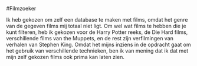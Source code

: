 #Filmzoeker

Ik heb gekozen om zelf een database te maken met films, omdat het genre van de gegeven films mij totaal niet ligt. Om wel 
wat films te hebben die je kunt filteren, heb ik gekozen voor de Harry Potter reeks, de Die Hard films, verschillende 
films van the Muppets, en de rest zijn verfilmingen van verhalen van Stephen King. Omdat het mijns inziens in de opdracht 
gaat om het gebruik van verschillende technieken, ben ik van mening dat ik dat met mijn zelf gekozen films ook prima 
kan laten zien.